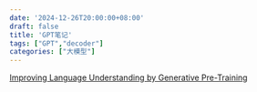 ```yaml
---
date: '2024-12-26T20:00:00+08:00'
draft: false
title: 'GPT笔记'
tags: ["GPT","decoder"]
categories: ["大模型"]
---
```


[Improving Language Understanding by Generative Pre-Training](https://xves6ft58q.feishu.cn/docx/H567dmwUVoaWaFxRDlxcH76bn3c?from=from_copylink)

